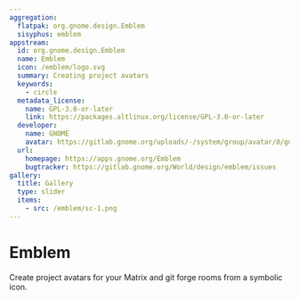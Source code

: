 ```yaml
---
aggregation:
  flatpak: org.gnome.design.Emblem
  sisyphus: emblem
appstream:
  id: org.gnome.design.Emblem
  name: Emblem
  icon: /emblem/logo.svg
  summary: Creating project avatars
  keywords:
    - circle
  metadata_license:
    name: GPL-3.0-or-later
    link: https://packages.altlinux.org/license/GPL-3.0-or-later
  developer:
    name: GNOME
    avatar: https://gitlab.gnome.org/uploads/-/system/group/avatar/8/gnomelogo.png?width=48
  url:
    homepage: https://apps.gnome.org/Emblem
    bugtracker: https://gitlab.gnome.org/World/design/emblem/issues
gallery:
  title: Gallery
  type: slider
  items:
    - src: /emblem/sc-1.png
---
```


# Emblem

Create project avatars for your Matrix and git forge rooms from a symbolic icon.

<AGWGallery />

<!--@include: @en/apps/.parts/install/content-repo.md-->
<!--@include: @en/apps/.parts/install/content-flatpak.md-->
